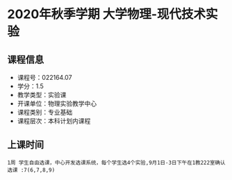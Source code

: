 # 2020年秋季学期 大学物理-现代技术实验 






## 课程信息

- 课程号：022164.07
- 学分：1.5
- 教学类型：实验课
- 开课单位：物理实验教学中心
- 课程类别：专业基础
- 课程层次：本科计划内课程

## 上课时间

```
1周 学生自由选课，中心开发选课系统，每个学生选4个实验,9月1日-3日下午在1教222室确认选课 :7(6,7,8,9)
```

